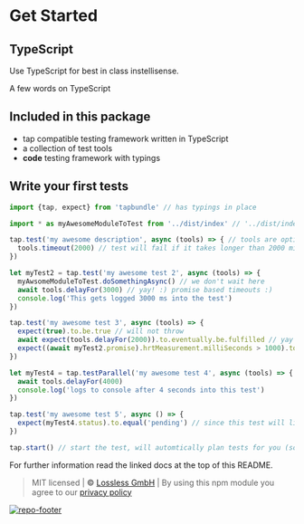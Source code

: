 # Get Started

## TypeScript
Use TypeScript for best in class instellisense.

A few words on TypeScript

## Included in this package

* tap compatible testing framework written in TypeScript
* a collection of test tools
* **code** testing framework with typings


## Write your first tests
``` javascript
import {tap, expect} from 'tapbundle' // has typings in place

import * as myAwesomeModuleToTest from '../dist/index' // '../dist/index' is the standard path for npmts modules

tap.test('my awesome description', async (tools) => { // tools are optional parameter
  tools.timeout(2000) // test will fail if it takes longer than 2000 millisenconds
})

let myTest2 = tap.test('my awesome test 2', async (tools) => {
  myAwsomeModuleToTest.doSomethingAsync() // we don't wait here
  await tools.delayFor(3000) // yay! :) promise based timeouts :)
  console.log('This gets logged 3000 ms into the test')
})

tap.test('my awesome test 3', async (tools) => {
  expect(true).to.be.true // will not throw
  await expect(tools.delayFor(2000)).to.eventually.be.fulfilled // yay expect promises :)
  expect((await myTest2.promise).hrtMeasurement.milliSeconds > 1000).to.be.true // access other tests metadata :)
})

let myTest4 = tap.testParallel('my awesome test 4', async (tools) => {
  await tools.delayFor(4000)
  console.log('logs to console after 4 seconds into this test')
})

tap.test('my awesome test 5', async () => {
  expect(myTest4.status).to.equal('pending') // since this test will likely finish before myTest4.
})

tap.start() // start the test, will automtically plan tests for you (so the tap parser knows when tests exit bofore they are finished)

```

For further information read the linked docs at the top of this README.

> MIT licensed | **&copy;** [Lossless GmbH](https://lossless.gmbh)
| By using this npm module you agree to our [privacy policy](https://lossless.gmbH/privacy.html)

[![repo-footer](https://pushrocks.gitlab.io/assets/repo-footer.svg)](https://push.rocks)
